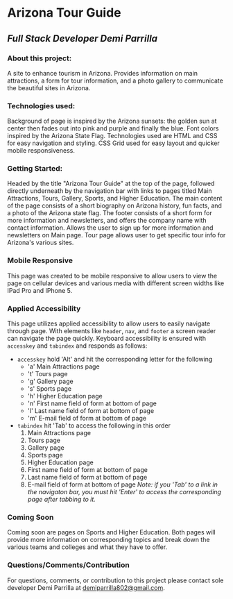 # Arizona Tour Guide

## *Full Stack Developer Demi Parrilla*

### About this project:
A site to enhance tourism in Arizona. Provides information on main attractions, a form for tour information, and a photo gallery to communicate the beautiful sites in Arizona.

### Technologies used:
Background of page is inspired by the Arizona sunsets: the golden sun at center then fades out into pink and purple and finally the blue. Font colors inspired by the Arizona State Flag. Technologies used are HTML and CSS for easy navigation and styling. CSS Grid used for easy layout and quicker mobile responsiveness.

### Getting Started:
Headed by the title "Arizona Tour Guide" at the top of the page, followed directly underneath by the navigation bar with links to pages titled Main Attractions, Tours, Gallery, Sports, and Higher Education. The main content of the page consists of a short biography on Arizona history, fun facts, and a photo of the Arizona state flag. The footer consists of a short form for more information and newsletters, and offers the company name with contact information. Allows the user to sign up for more information and newsletters on Main page. Tour page allows user to get specific tour info for Arizona's various sites. 

### Mobile Responsive
This page was created to be mobile responsive to allow users to view the page on cellular devices and various media with different screen widths like IPad Pro and IPhone 5.

### Applied Accessibility
This page utilizes applied accessibility to allow users to easily navigate through page. With elements like `header`, `nav`, and `footer` a screen reader can navigate the page quickly. Keyboard accessibility is ensured with `accesskey` and `tabindex` and responds as follows:
+ `accesskey` hold 'Alt' and hit the corresponding letter for the following
    + 'a' Main Attractions page
    + 't' Tours page
    + 'g' Gallery page
    + 's' Sports page
    + 'h' Higher Education page
    + 'n' First name field of form at bottom of page
    + 'l' Last name field of form at bottom of page
    + 'm' E-mail field of form at bottom of page
+ `tabindex` hit 'Tab' to access the following in this order
    1. Main Attractions page
    2. Tours page
    3. Gallery page
    4. Sports page
    5. Higher Education page
    6. First name field of form at bottom of page
    7. Last name field of form at bottom of page
    8. E-mail field of form at bottom of page
    *Note: if you 'Tab' to a link in the navigaton bar, you must hit 'Enter' to access the corresponding page after tabbing to it.*
 
### Coming Soon
Coming soon are pages on Sports and Higher Education. Both pages will provide more information on corresponding topics and break down the various teams and colleges and what they have to offer. 

### Questions/Comments/Contribution
For questions, comments, or contribution to this project please contact sole developer Demi Parrilla at demiparrilla802@gmail.com.




